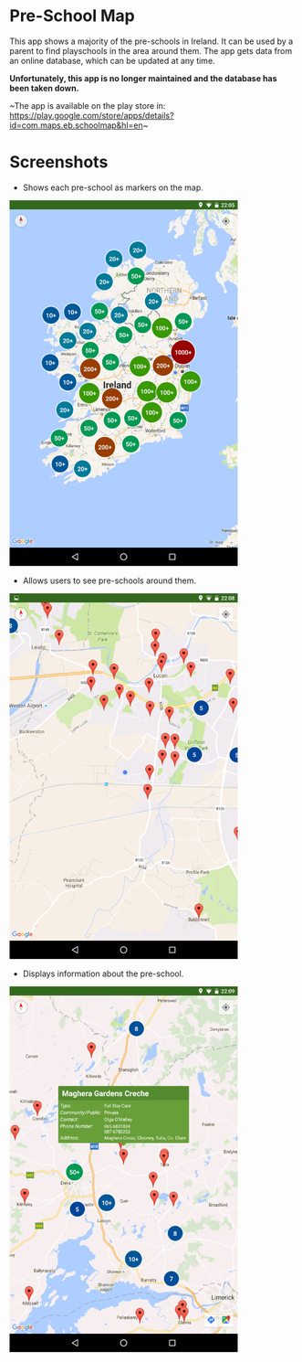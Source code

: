 # Pre-School Map
This app shows a majority of the pre-schools in Ireland. It can be used by a parent to find playschools in the area around them.
The app gets data from an online database, which can be updated at any time.

__Unfortunately, this app is no longer maintained and the database has been taken down.__


~The app is available on the play store in: https://play.google.com/store/apps/details?id=com.maps.eb.schoolmap&hl=en~

# Screenshots

* Shows each pre-school as markers on the map. 
<img src="./pics/Ireland.png" alt="drawing" width="400"/>

* Allows users to see pre-schools around them.
<img src="./pics/Local.png" alt="drawing" width="400"/>

* Displays information about the pre-school.
<img src="./pics/Infowindow.png" alt="drawing" width="400"/>
